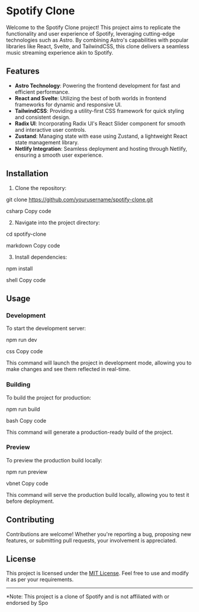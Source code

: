 # Spotify Clone

Welcome to the Spotify Clone project! This project aims to replicate the functionality and user experience of Spotify, leveraging cutting-edge technologies such as Astro. By combining Astro's capabilities with popular libraries like React, Svelte, and TailwindCSS, this clone delivers a seamless music streaming experience akin to Spotify.

## Features

- **Astro Technology**: Powering the frontend development for fast and efficient performance.
- **React and Svelte**: Utilizing the best of both worlds in frontend frameworks for dynamic and responsive UI.
- **TailwindCSS**: Providing a utility-first CSS framework for quick styling and consistent design.
- **Radix UI**: Incorporating Radix UI's React Slider component for smooth and interactive user controls.
- **Zustand**: Managing state with ease using Zustand, a lightweight React state management library.
- **Netlify Integration**: Seamless deployment and hosting through Netlify, ensuring a smooth user experience.

## Installation

1. Clone the repository:

git clone https://github.com/yourusername/spotify-clone.git

csharp
Copy code

2. Navigate into the project directory:

cd spotify-clone

markdown
Copy code

3. Install dependencies:

npm install

shell
Copy code

## Usage

### Development

To start the development server:

npm run dev

css
Copy code

This command will launch the project in development mode, allowing you to make changes and see them reflected in real-time.

### Building

To build the project for production:

npm run build

bash
Copy code

This command will generate a production-ready build of the project.

### Preview

To preview the production build locally:

npm run preview

vbnet
Copy code

This command will serve the production build locally, allowing you to test it before deployment.

## Contributing

Contributions are welcome! Whether you're reporting a bug, proposing new features, or submitting pull requests, your involvement is appreciated.

## License

This project is licensed under the [MIT License](LICENSE). Feel free to use and modify it as per your requirements.

---

*Note: This project is a clone of Spotify and is not affiliated with or endorsed by Spo
